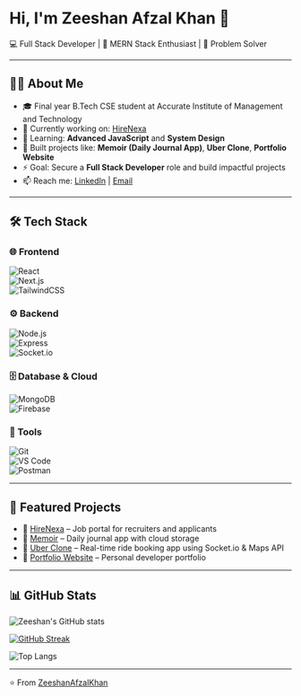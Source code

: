 # Hi, I'm Zeeshan Afzal Khan 👋  

💻 Full Stack Developer | 🚀 MERN Stack Enthusiast | 🎯 Problem Solver  

---

## 👨‍💻 About Me  
- 🎓 Final year B.Tech CSE student at Accurate Institute of Management and Technology  
- 🔭 Currently working on: [HireNexa](https://github.com/ZeeshanAfzalKhan/HireNexa)  
- 🌱 Learning: **Advanced JavaScript** and  **System Design**
- 📂 Built projects like: **Memoir (Daily Journal App)**, **Uber Clone**, **Portfolio Website**  
- ⚡ Goal: Secure a **Full Stack Developer** role and build impactful projects  
- 📫 Reach me: [LinkedIn](https://linkedin.com/in/yourprofile) | [Email](mailto:youremail@gmail.com)  

---

## 🛠️ Tech Stack  

### 🌐 Frontend  
![React](https://img.shields.io/badge/React-20232A?style=for-the-badge&logo=react&logoColor=61DAFB)  
![Next.js](https://img.shields.io/badge/Next.js-000000?style=for-the-badge&logo=nextdotjs&logoColor=white)  
![TailwindCSS](https://img.shields.io/badge/Tailwind_CSS-38B2AC?style=for-the-badge&logo=tailwind-css&logoColor=white)  

### ⚙️ Backend  
![Node.js](https://img.shields.io/badge/Node.js-43853D?style=for-the-badge&logo=node.js&logoColor=white)  
![Express](https://img.shields.io/badge/Express.js-404D59?style=for-the-badge)  
![Socket.io](https://img.shields.io/badge/Socket.io-010101?style=for-the-badge&logo=socketdotio&logoColor=white)  

### 🗄️ Database & Cloud  
![MongoDB](https://img.shields.io/badge/MongoDB-4EA94B?style=for-the-badge&logo=mongodb&logoColor=white)  
![Firebase](https://img.shields.io/badge/Firebase-ffca28?style=for-the-badge&logo=firebase&logoColor=black)  

### 🔧 Tools  
![Git](https://img.shields.io/badge/Git-F05032?style=for-the-badge&logo=git&logoColor=white)  
![VS Code](https://img.shields.io/badge/VS%20Code-0078d7?style=for-the-badge&logo=visual-studio-code&logoColor=white)  
![Postman](https://img.shields.io/badge/Postman-FF6C37?style=for-the-badge&logo=postman&logoColor=white)  

---

## 🚀 Featured Projects  
- 📌 [HireNexa](https://github.com/ZeeshanAfzalKhan/HireNexa) – Job portal for recruiters and applicants  
- 📌 [Memoir](https://github.com/yourusername/memoir) – Daily journal app with cloud storage  
- 📌 [Uber Clone](https://github.com/yourusername/uber-clone) – Real-time ride booking app using Socket.io & Maps API  
- 📌 [Portfolio Website](https://github.com/yourusername/portfolio) – Personal developer portfolio  

---

## 📊 GitHub Stats  

![Zeeshan's GitHub stats](https://github-readme-stats.vercel.app/api?username=ZeeshanAfzalKhan&show_icons=true&theme=radical)  

[![GitHub Streak](https://github-readme-streak-stats.herokuapp.com/?user=ZeeshanAfzalKhan&theme=radical)](https://git.io/streak-stats)  

![Top Langs](https://github-readme-stats.vercel.app/api/top-langs/?username=ZeeshanAfzalKhan&layout=compact&theme=radical)  

---

⭐️ From [ZeeshanAfzalKhan](https://github.com/ZeeshanAfzalKhan)  
